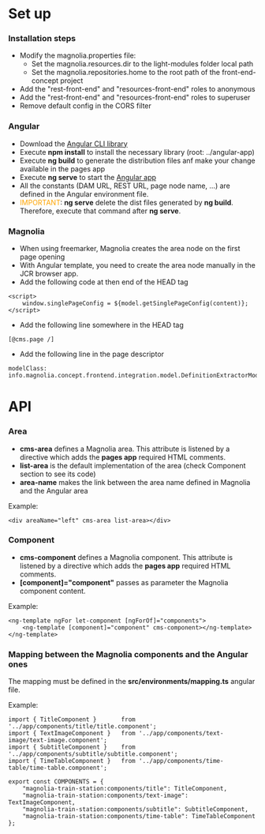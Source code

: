 # Set up


### Installation steps
* Modify the magnolia.properties file:
	* Set the magnolia.resources.dir to the light-modules folder local path
	* Set the magnolia.repositories.home to the root path of the front-end-concept project
* Add the "rest-front-end" and "resources-front-end" roles to anonymous
* Add the "rest-front-end" and "resources-front-end" roles to superuser
* Remove default config in the CORS filter


### Angular
* Download the [Angular CLI library](https://cli.angular.io/)
* Execute **npm install** to install the necessary library (root: ../angular-app)
* Execute **ng build** to generate the distribution files anf make your change available in the pages app
* Execute **ng serve** to start the [Angular app](http://localhost:4200/)
* All the constants (DAM URL, REST URL, page node name, ...) are defined in the Angular environment file.
* <span style="color:orange">IMPORTANT</span>: **ng serve** delete the dist files generated by **ng build**. Therefore, execute that command after **ng serve**.


### Magnolia
* When using freemarker, Magnolia creates the area node on the first page opening
* With Angular template, you need to create the area node manually in the JCR browser app.
* Add the following code at then end of the HEAD tag

```
<script>
	window.singlePageConfig = ${model.getSinglePageConfig(content)};
</script>
```
* Add the following line somewhere in the HEAD tag

```
[@cms.page /]
```

* Add the following line in the page descriptor

```
modelClass: info.magnolia.concept.frontend.integration.model.DefinitionExtractorModel
```


# API


### Area
* **cms-area** defines a Magnolia area. This attribute is listened by a directive which adds the **pages app** required HTML comments.
* **list-area** is the default implementation of the area (check Component section to see its code)
* **area-name** makes the link between the area name defined in Magnolia and the Angular area

Example:
```
<div areaName="left" cms-area list-area></div>
```


### Component
* **cms-component** defines a Magnolia component. This attribute is listened by a directive which adds the **pages app** required HTML comments.
* **[component]="component"** passes as parameter the Magnolia component content.

Example:
```
<ng-template ngFor let-component [ngForOf]="components">
    <ng-template [component]="component" cms-component></ng-template>
</ng-template>
```


### Mapping between the Magnolia components and the Angular ones
The mapping must be defined in the **src/environments/mapping.ts** angular file.

Example:
```
import { TitleComponent } 		from '../app/components/title/title.component';
import { TextImageComponent } 	from '../app/components/text-image/text-image.component';
import { SubtitleComponent } 	from '../app/components/subtitle/subtitle.component';
import { TimeTableComponent } 	from '../app/components/time-table/time-table.component';

export const COMPONENTS = {
	"magnolia-train-station:components/title": TitleComponent,
	"magnolia-train-station:components/text-image": TextImageComponent,
	"magnolia-train-station:components/subtitle": SubtitleComponent,
	"magnolia-train-station:components/time-table": TimeTableComponent
};
```